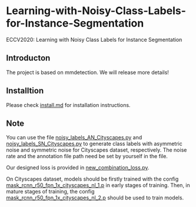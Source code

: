 # Learning-with-Noisy-Class-Labels-for-Instance-Segmentation
ECCV2020: Learning with Noisy Class Labels for Instance Segmentation

## Introducton

The project is based on mmdetection. We will release more details!

## Installtion

Please check [install.md](docs/install.md) for installation instructions.

## Note

You can use the file [noisy_labels_AN_Cityscapes.py](/noisy_labels_AN_Cityscapes.py) and [noisy_labels_SN_Cityscapes.py](/noisy_labels_SN_Cityscapes.py) to generate class labels with asymmetric noise and symmetric noise for Cityscapes dataset, respectively. The noise rate and the annotation file path need be set by yourself in the file. 

Our designed loss is provided in [new_combination_loss.py](/mmdet/models/losses/new_combination_loss.py). 

On Cityscapes dataset, models should be firstly trained with the config [mask_rcnn_r50_fpn_1x_cityscapes_nl_1.p](/configs/cityscapes/mask_rcnn_r50_fpn_1x_cityscapes_nl_1.py) in early stages of training. Then, in mature stages of training, the config [mask_rcnn_r50_fpn_1x_cityscapes_nl_2.p](mask_rcnn_r50_fpn_1x_cityscapes_nl_2.py) should be used to train models.
